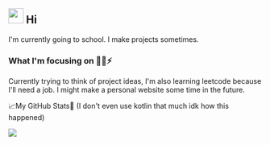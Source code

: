 ## <img src="https://media.giphy.com/media/hvRJCLFzcasrR4ia7z/giphy.gif" width="30px"> Hi

I'm currently going to school. I make projects sometimes.

### What I'm focusing on 🧑‍💻⚡️

Currently trying to think of project ideas, I'm also learning leetcode because I'll need a job. I might make a personal website some time in the future.


📈My GitHub Stats🧠 (I don't even use kotlin that much idk how this happened)

<img src = "https://github-readme-stats.vercel.app/api/top-langs/?username=zaydaanjahangir&hide=css,java,html&theme=gotham">
